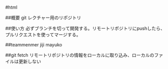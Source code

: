 #html

##概要
git レクチャー用のリポジトリ

##使い方
必ずブランチを切って開発する。リモートリポジトリにpushしたら、プルリクエストを使ってマージする。

##teammenmer
jiji
mayuko

##git fetch
リモートリポジトリの情報をローカルに取り込み、ローカルのファイルは更新しない
